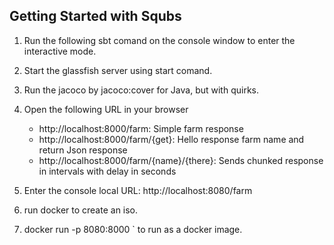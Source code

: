 Getting Started with Squbs
--------------------------

1. Run the following sbt comand on the console window to enter the interactive mode.

2. Start the glassfish server using start comand.

3. Run the jacoco by jacoco:cover for Java, but with quirks.

5. Open the following URL in your browser
   * http://localhost:8000/farm: Simple farm response
   * http://localhost:8000/farm/{get}: Hello response farm name and return Json response
   * http://localhost:8000/farm/{name}/{there}: Sends chunked response in intervals with delay in seconds

6. Enter the console local URL: http://localhost:8080/farm

7. run docker to create an iso.

8. docker run -p 8080:8000 <farm>` to run as a docker image.

